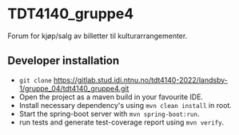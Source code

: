 # TDT4140_gruppe4

Forum for kjøp/salg av billetter til kulturarrangementer.

## Developer installation
- `git clone` https://gitlab.stud.idi.ntnu.no/tdt4140-2022/landsby-1/gruppe_04/tdt4140_gruppe4.git
- Open the project as a maven build in your favourite IDE.
- Install necessary dependency's using `mvn clean install` in root.
- Start the spring-boot server with `mvn spring-boot:run`.
- run tests and generate test-coverage report using `mvn verify`.
